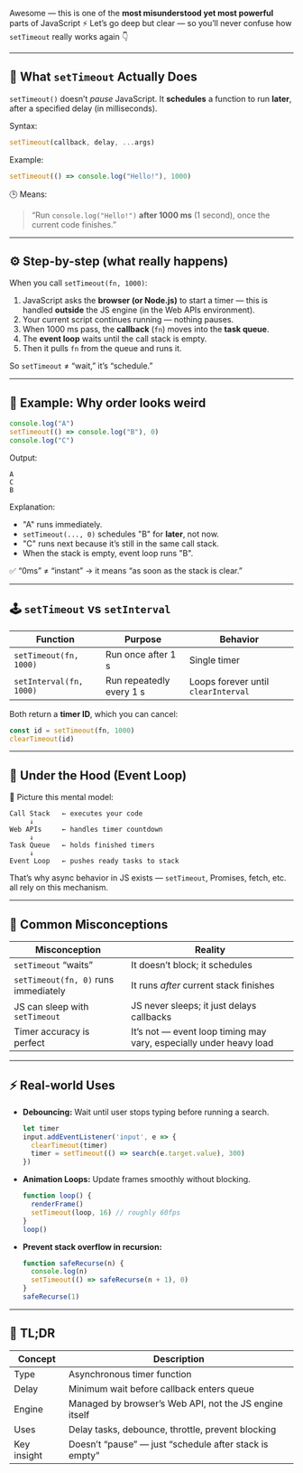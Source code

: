 Awesome — this is one of the **most misunderstood yet most powerful** parts of JavaScript ⚡
Let’s go deep but clear — so you’ll never confuse how `setTimeout` really works again 👇

---

## 🧠 What `setTimeout` Actually Does

`setTimeout()` doesn’t *pause* JavaScript.
It **schedules** a function to run **later**, after a specified delay (in milliseconds).

Syntax:

```js
setTimeout(callback, delay, ...args)
```

Example:

```js
setTimeout(() => console.log("Hello!"), 1000)
```

🕒 Means:

> “Run `console.log("Hello!")` **after 1000 ms** (1 second), once the current code finishes.”

---

## ⚙️ Step-by-step (what really happens)

When you call `setTimeout(fn, 1000)`:

1. JavaScript asks the **browser (or Node.js)** to start a timer — this is handled **outside** the JS engine (in the Web APIs environment).
2. Your current script continues running — nothing pauses.
3. When 1000 ms pass, the **callback** (`fn`) moves into the **task queue**.
4. The **event loop** waits until the call stack is empty.
5. Then it pulls `fn` from the queue and runs it.

So `setTimeout` ≠ “wait,” it’s “schedule.”

---

## 🧩 Example: Why order looks weird

```js
console.log("A")
setTimeout(() => console.log("B"), 0)
console.log("C")
```

Output:

```
A
C
B
```

Explanation:

* "A" runs immediately.
* `setTimeout(..., 0)` schedules "B" for **later**, not now.
* "C" runs next because it’s still in the same call stack.
* When the stack is empty, event loop runs "B".

✅ “0ms” ≠ “instant” → it means “as soon as the stack is clear.”

---

## 🕹️ `setTimeout` vs `setInterval`

| Function                | Purpose                  | Behavior                            |
| ----------------------- | ------------------------ | ----------------------------------- |
| `setTimeout(fn, 1000)`  | Run once after 1 s       | Single timer                        |
| `setInterval(fn, 1000)` | Run repeatedly every 1 s | Loops forever until `clearInterval` |

Both return a **timer ID**, which you can cancel:

```js
const id = setTimeout(fn, 1000)
clearTimeout(id)
```

---

## 🧱 Under the Hood (Event Loop)

🧩 Picture this mental model:

```
Call Stack   ← executes your code
     ↓
Web APIs     ← handles timer countdown
     ↓
Task Queue   ← holds finished timers
     ↓
Event Loop   ← pushes ready tasks to stack
```

That’s why async behavior in JS exists — `setTimeout`, Promises, fetch, etc. all rely on this mechanism.

---

## 🧠 Common Misconceptions

| Misconception                        | Reality                                                            |
| ------------------------------------ | ------------------------------------------------------------------ |
| `setTimeout` “waits”                 | It doesn’t block; it schedules                                     |
| `setTimeout(fn, 0)` runs immediately | It runs *after* current stack finishes                             |
| JS can sleep with `setTimeout`       | JS never sleeps; it just delays callbacks                          |
| Timer accuracy is perfect            | It’s not — event loop timing may vary, especially under heavy load |

---

## ⚡ Real-world Uses

* **Debouncing:**
  Wait until user stops typing before running a search.

  ```js
  let timer
  input.addEventListener('input', e => {
    clearTimeout(timer)
    timer = setTimeout(() => search(e.target.value), 300)
  })
  ```

* **Animation Loops:**
  Update frames smoothly without blocking.

  ```js
  function loop() {
    renderFrame()
    setTimeout(loop, 16) // roughly 60fps
  }
  loop()
  ```

* **Prevent stack overflow in recursion:**

  ```js
  function safeRecurse(n) {
    console.log(n)
    setTimeout(() => safeRecurse(n + 1), 0)
  }
  safeRecurse(1)
  ```

---

## 🧩 TL;DR

| Concept     | Description                                            |
| ----------- | ------------------------------------------------------ |
| Type        | Asynchronous timer function                            |
| Delay       | Minimum wait before callback enters queue              |
| Engine      | Managed by browser’s Web API, not the JS engine itself |
| Uses        | Delay tasks, debounce, throttle, prevent blocking      |
| Key insight | Doesn’t “pause” — just “schedule after stack is empty” |

